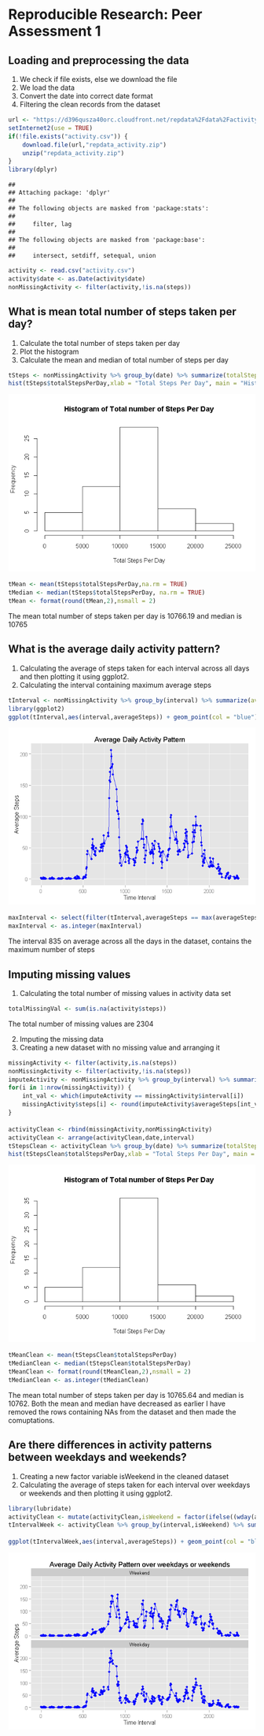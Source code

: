 # Reproducible Research: Peer Assessment 1


## Loading and preprocessing the data
1. We check if file exists, else we download the file
2. We load the data
3. Convert the date into correct date format
4. Filtering the clean records from the dataset

```r
url <- "https://d396qusza40orc.cloudfront.net/repdata%2Fdata%2Factivity.zip"
setInternet2(use = TRUE)
if(!file.exists("activity.csv")) {
    download.file(url,"repdata_activity.zip")
    unzip("repdata_activity.zip")
}
library(dplyr)
```

```
## 
## Attaching package: 'dplyr'
## 
## The following objects are masked from 'package:stats':
## 
##     filter, lag
## 
## The following objects are masked from 'package:base':
## 
##     intersect, setdiff, setequal, union
```

```r
activity <- read.csv("activity.csv")
activity$date <- as.Date(activity$date)
nonMissingActivity <- filter(activity,!is.na(steps))
```

  
## What is mean total number of steps taken per day?
1. Calculate the total number of steps taken per day
2. Plot the histogram
3. Calculate the mean and median of total number of steps per day

```r
tSteps <- nonMissingActivity %>% group_by(date) %>% summarize(totalStepsPerDay = sum(steps, na.rm = TRUE))
hist(tSteps$totalStepsPerDay,xlab = "Total Steps Per Day", main = "Histogram of Total number of Steps Per Day")
```

![](PA1_template_files/figure-html/meanSteps-1.png) 

```r
tMean <- mean(tSteps$totalStepsPerDay,na.rm = TRUE)
tMedian <- median(tSteps$totalStepsPerDay, na.rm = TRUE)
tMean <- format(round(tMean,2),nsmall = 2)
```
The mean total number of steps taken per day is 10766.19 and median is 10765

  
## What is the average daily activity pattern?
1. Calculating the average of steps taken for each interval across all days and then plotting it using ggplot2.
2. Calculating the interval containing maximum average steps

```r
tInterval <- nonMissingActivity %>% group_by(interval) %>% summarize(averageSteps = mean(steps,na.rm=TRUE))
library(ggplot2)
ggplot(tInterval,aes(interval,averageSteps)) + geom_point(col = "blue") + geom_line(col = "blue") + labs(x = "Time Interval", y = "Average Steps", title = "Average Daily Activity Pattern")
```

![](PA1_template_files/figure-html/activityPattern-1.png) 

```r
maxInterval <- select(filter(tInterval,averageSteps == max(averageSteps)),interval)
maxInterval <- as.integer(maxInterval)
```
The interval 835 on average across all the days in the dataset, contains the maximum number of steps

  
## Imputing missing values
1. Calculating the total number of missing values in activity data set

```r
totalMissingVal <- sum(is.na(activity$steps))
```
The total number of missing values are 2304

2. Imputing the missing data
3. Creating a new dataset with no missing value and arranging it

```r
missingActivity <- filter(activity,is.na(steps))
nonMissingActivity <- filter(activity,!is.na(steps))
imputeActivity <- nonMissingActivity %>% group_by(interval) %>% summarize(averageSteps = mean(steps))
for(i in 1:nrow(missingActivity)) {
    int_val <- which(imputeActivity == missingActivity$interval[i])
    missingActivity$steps[i] <- round(imputeActivity$averageSteps[int_val])
}

activityClean <- rbind(missingActivity,nonMissingActivity)
activityClean <- arrange(activityClean,date,interval)
tStepsClean <- activityClean %>% group_by(date) %>% summarize(totalStepsPerDay = sum(steps))
hist(tStepsClean$totalStepsPerDay,xlab = "Total Steps Per Day", main = "Histogram of Total number of Steps Per Day")
```

![](PA1_template_files/figure-html/imputeMissingValue-1.png) 

```r
tMeanClean <- mean(tStepsClean$totalStepsPerDay)
tMedianClean <- median(tStepsClean$totalStepsPerDay)
tMeanClean <- format(round(tMeanClean,2),nsmall = 2)
tMedianClean <- as.integer(tMedianClean)
```
The mean total number of steps taken per day is 10765.64 and median is 10762.
Both the mean and median have decreased as earlier I have removed the rows containing NAs from the dataset and then made the comuptations. 

## Are there differences in activity patterns between weekdays and weekends?
1. Creating a new factor variable isWeekend in the cleaned dataset
2. Calculating the average of steps taken for each interval over weekdays or weekends and then plotting it using ggplot2.

```r
library(lubridate)
activityClean <- mutate(activityClean,isWeekend = factor(ifelse((wday(activity$date) == 7 | wday(activity$date) == 1), 0, 1),labels = c("Weekend","Weekday")))
tIntervalWeek <- activityClean %>% group_by(interval,isWeekend) %>% summarize(averageSteps = mean(steps,na.rm=TRUE))

ggplot(tIntervalWeek,aes(interval,averageSteps)) + geom_point(col = "blue") + geom_line(col = "blue") + facet_wrap(~ isWeekend, nrow = 2, ncol = 1) + labs(x = "Time Interval", y = "Average Steps", title = "Average Daily Activity Pattern over weekdays or weekends")
```

![](PA1_template_files/figure-html/weekdayAndWeekend-1.png) 
